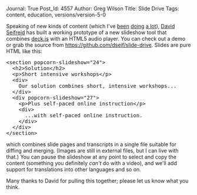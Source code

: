 Journal: True
Post_Id: 4557
Author: Greg Wilson
Title: Slide Drive
Tags: content, education, versions/version-5-0

<p>Speaking of new kinds of content (which I've <a href="{{root_path}}/blog/2012/01/never-mind-the-content-what-about-the-format.html">been</a> <a href="{{root_path}}/blog/2012/02/formatting-revisited.html">doing</a> <a href="{{root_path}}/blog/2012/02/new-kinds-of-content.html">a lot</a>), <a href="http://dseifried.wordpress.com/">David Seifreid</a> has built a working prototype of a new slideshow tool that combines <a href="http://imakewebthings.github.com/deck.js/">deck.js</a> with an HTML5 audio player.  You can check out a demo or grab the source from <a href="https://github.com/dseif/slide-drive">https://github.com/dseif/slide-drive</a>. Slides are pure HTML like this:</p>
<pre>&lt;section popcorn-slideshow="24"&gt;
  &lt;h2&gt;Solution&lt;/h2&gt;
  &lt;p&gt;Short intensive workshops&lt;/p&gt;
  &lt;div&gt;
    Our solution combines short, intensive workshops...
  &lt;/div&gt;
  &lt;div popcorn-slideshow="27"&gt;
    &lt;p&gt;Plus self-paced online instruction&lt;/p&gt;
    &lt;div&gt;
      ...with self-paced online instruction.
    &lt;/div&gt;
  &lt;/div&gt;
&lt;/section&gt;</pre>
<p>which combines slide pages and transcripts in a single file suitable for diffing and merging. (Images are still in external files, but I can live with that.) You can pause the slideshow at any point to select and copy the content (something you definitely <em>can't</em> do with a video), and we'll add support for translations into other languages and so on.</p>
<p>Many thanks to David for pulling this together; please let us know what you think.</p>
